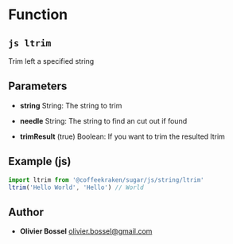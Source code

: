 
# Function


## ```js ltrim ```


Trim left a specified string

## Parameters

- **string**  String: The string to trim

- **needle**  String: The string to find an cut out if found

- **trimResult** (true) Boolean: If you want to trim the resulted ltrim



## Example (js)

```js
import ltrim from '@coffeekraken/sugar/js/string/ltrim'
ltrim('Hello World', 'Hello') // World
```


## Author
- **Olivier Bossel** <a href="mailto:olivier.bossel@gmail.com">olivier.bossel@gmail.com</a> 



